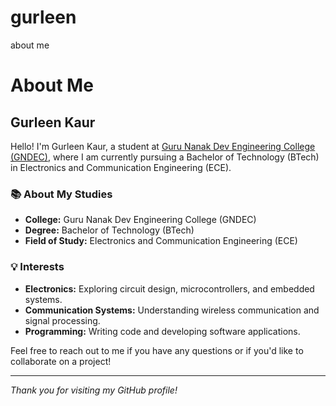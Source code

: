 # gurleen
about me
# About Me

## Gurleen Kaur

Hello! I'm Gurleen Kaur, a student at [Guru Nanak Dev Engineering College (GNDEC)](https://www.gndec.ac.in), where I am currently pursuing a Bachelor of Technology (BTech) in Electronics and Communication Engineering (ECE).

### 📚 About My Studies
- **College:** Guru Nanak Dev Engineering College (GNDEC)
- **Degree:** Bachelor of Technology (BTech)
- **Field of Study:** Electronics and Communication Engineering (ECE)

### 💡 Interests
- **Electronics:** Exploring circuit design, microcontrollers, and embedded systems.
- **Communication Systems:** Understanding wireless communication and signal processing.
- **Programming:** Writing code and developing software applications.


Feel free to reach out to me if you have any questions or if you'd like to collaborate on a project!

---

*Thank you for visiting my GitHub profile!*

